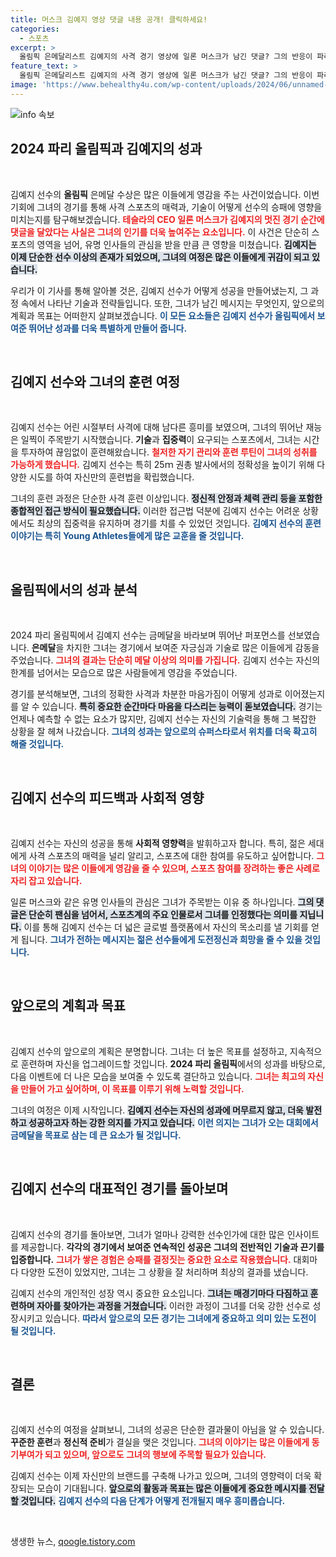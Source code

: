 ```yaml
---
title: 머스크 김예지 영상 댓글 내용 공개! 클릭하세요!
categories:
  - 스포츠
excerpt: >
  올림픽 은메달리스트 김예지의 사격 경기 영상에 일론 머스크가 남긴 댓글? 그의 반응이 파리 올림픽의 열기를 더한다! 클릭해 확인해보세요!
feature_text: >
  올림픽 은메달리스트 김예지의 사격 경기 영상에 일론 머스크가 남긴 댓글? 그의 반응이 파리 올림픽의 열기를 더한다! 클릭해 확인해보세요!
image: 'https://www.behealthy4u.com/wp-content/uploads/2024/06/unnamed-file.png'
---
```


<p><img src="https://www.behealthy4u.com/wp-content/uploads/2024/06/unnamed-file.png" alt="info 속보" /></p>

<h2 data-ke-size="size26">2024 파리 올림픽과 김예지의 성과</h2>

<p data-ke-size="size16">&nbsp;</p>

<p>김예지 선수의 <b>올림픽</b> 은메달 수상은 많은 이들에게 영감을 주는 사건이었습니다. 이번 기회에 그녀의 경기를 통해 사격 스포츠의 매력과, 기술이 어떻게 선수의 승패에 영향을 미치는지를 탐구해보겠습니다. <b><span style="color: #ee2323;">테슬라의 CEO 일론 머스크가 김예지의 멋진 경기 순간에 댓글을 달았다는 사실은 그녀의 인기를 더욱 높여주는 요소입니다.</span></b> 이 사건은 단순히 스포츠의 영역을 넘어, 유명 인사들의 관심을 받을 만큼 큰 영향을 미쳤습니다. <b><span style="background-color: #21538527;">김예지는 이제 단순한 선수 이상의 존재가 되었으며, 그녀의 여정은 많은 이들에게 귀감이 되고 있습니다.</span></b> </p>

<p>우리가 이 기사를 통해 알아볼 것은, 김예지 선수가 어떻게 성공을 만들어냈는지, 그 과정 속에서 나타난 기술과 전략들입니다. 또한, 그녀가 남긴 메시지는 무엇인지, 앞으로의 계획과 목표는 어떠한지 살펴보겠습니다. <b><span style="color: #1a5490;">이 모든 요소들은 김예지 선수가 올림픽에서 보여준 뛰어난 성과를 더욱 특별하게 만들어 줍니다.</span></b></p>

<p data-ke-size="size16">&nbsp;</p>

<h2 data-ke-size="size26">김예지 선수와 그녀의 훈련 여정</h2>

<p data-ke-size="size16">&nbsp;</p>

<p>김예지 선수는 어린 시절부터 사격에 대해 남다른 흥미를 보였으며, 그녀의 뛰어난 재능은 일찍이 주목받기 시작했습니다. <b>기술</b>과 <b>집중력</b>이 요구되는 스포츠에서, 그녀는 시간을 투자하여 끊임없이 훈련해왔습니다. <b><span style="color: #ee2323;">철저한 자기 관리와 훈련 루틴이 그녀의 성취를 가능하게 했습니다.</span></b> 김예지 선수는 특히 25ｍ 권총 발사에서의 정확성을 높이기 위해 다양한 시도를 하여 자신만의 훈련법을 확립했습니다. </p>

<p>그녀의 훈련 과정은 단순한 사격 훈련 이상입니다. <b><span style="background-color: #21538527;">정신적 안정과 체력 관리 등을 포함한 종합적인 접근 방식이 필요했습니다.</span></b> 이러한 접근법 덕분에 김예지 선수는 어려운 상황에서도 최상의 집중력을 유지하며 경기를 치를 수 있었던 것입니다. <b><span style="color: #1a5490;">김예지 선수의 훈련 이야기는 특히 Young Athletes들에게 많은 교훈을 줄 것입니다.</span></b></p>

<p data-ke-size="size16">&nbsp;</p>

<h2 data-ke-size="size26">올림픽에서의 성과 분석</h2>

<p data-ke-size="size16">&nbsp;</p>

<p>2024 파리 올림픽에서 김예지 선수는 금메달을 바라보며 뛰어난 퍼포먼스를 선보였습니다. <b>은메달</b>을 차지한 그녀는 경기에서 보여준 자긍심과 기술로 많은 이들에게 감동을 주었습니다. <b><span style="color: #ee2323;">그녀의 결과는 단순히 메달 이상의 의미를 가집니다.</span></b> 김예지 선수는 자신의 한계를 넘어서는 모습으로 많은 사람들에게 영감을 주었습니다. </p>

<p>경기를 분석해보면, 그녀의 정확한 사격과 차분한 마음가짐이 어떻게 성과로 이어졌는지를 알 수 있습니다. <b><span style="background-color: #21538527;">특히 중요한 순간마다 마음을 다스리는 능력이 돋보였습니다.</span></b> 경기는 언제나 예측할 수 없는 요소가 많지만, 김예지 선수는 자신의 기술력을 통해 그 복잡한 상황을 잘 헤쳐 나갔습니다. <b><span style="color: #1a5490;">그녀의 성과는 앞으로의 슈퍼스타로서 위치를 더욱 확고히 해줄 것입니다.</span></b></p>

<p data-ke-size="size16">&nbsp;</p>

<h2 data-ke-size="size26">김예지 선수의 피드백과 사회적 영향</h2>

<p data-ke-size="size16">&nbsp;</p>

<p>김예지 선수는 자신의 성공을 통해 <b>사회적 영향력</b>을 발휘하고자 합니다. 특히, 젊은 세대에게 사격 스포츠의 매력을 널리 알리고, 스포츠에 대한 참여를 유도하고 싶어합니다. <b><span style="color: #ee2323;">그녀의 이야기는 많은 이들에게 영감을 줄 수 있으며, 스포츠 참여를 장려하는 좋은 사례로 자리 잡고 있습니다.</span></b> </p>

<p>일론 머스크와 같은 유명 인사들의 관심은 그녀가 주목받는 이유 중 하나입니다. <b><span style="background-color: #21538527;">그의 댓글은 단순히 팬심을 넘어서, 스포츠계의 주요 인물로서 그녀를 인정했다는 의미를 지닙니다.</span></b> 이를 통해 김예지 선수는 더 넓은 글로벌 플랫폼에서 자신의 목소리를 낼 기회를 얻게 됩니다. <b><span style="color: #1a5490;">그녀가 전하는 메시지는 젊은 선수들에게 도전정신과 희망을 줄 수 있을 것입니다.</span></b> </p>

<p data-ke-size="size16">&nbsp;</p>

<h2 data-ke-size="size26">앞으로의 계획과 목표</h2>

<p data-ke-size="size16">&nbsp;</p>

<p>김예지 선수의 앞으로의 계획은 분명합니다. 그녀는 더 높은 목표를 설정하고, 지속적으로 훈련하며 자신을 업그레이드할 것입니다. <b>2024 파리 올림픽</b>에서의 성과를 바탕으로, 다음 이벤트에 더 나은 모습을 보여줄 수 있도록 결단하고 있습니다. <b><span style="color: #ee2323;">그녀는 최고의 자신을 만들어 가고 싶어하며, 이 목표를 이루기 위해 노력할 것입니다.</span></b> </p>

<p>그녀의 여정은 이제 시작입니다. <b><span style="background-color: #21538527;">김예지 선수는 자신의 성과에 머무르지 않고, 더욱 발전하고 성공하고자 하는 강한 의지를 가지고 있습니다.</span></b> <b><span style="color: #1a5490;">이런 의지는 그녀가 오는 대회에서 금메달을 목표로 삼는 데 큰 요소가 될 것입니다.</span></b> </p>

<p data-ke-size="size16">&nbsp;</p>

<h2 data-ke-size="size26">김예지 선수의 대표적인 경기를 돌아보며</h2>

<p data-ke-size="size16">&nbsp;</p>

<p>김예지 선수의 경기를 돌아보면, 그녀가 얼마나 강력한 선수인가에 대한 많은 인사이트를 제공합니다. <b>각각의 경기에서 보여준 연속적인 성공은 그녀의 전반적인 기술과 끈기를 입증합니다.</b> <b><span style="color: #ee2323;">그녀가 쌓은 경험은 승패를 결정짓는 중요한 요소로 작용했습니다.</span></b> 대회마다 다양한 도전이 있었지만, 그녀는 그 상황을 잘 처리하며 최상의 결과를 냈습니다. </p>

<p>김예지 선수의 개인적인 성장 역시 중요한 요소입니다. <b><span style="background-color: #21538527;">그녀는 매경기마다 다짐하고 훈련하며 자아를 찾아가는 과정을 거쳤습니다.</span></b> 이러한 과정이 그녀를 더욱 강한 선수로 성장시키고 있습니다. <b><span style="color: #1a5490;">따라서 앞으로의 모든 경기는 그녀에게 중요하고 의미 있는 도전이 될 것입니다.</span></b> </p>

<p data-ke-size="size16">&nbsp;</p>

<h2 data-ke-size="size26">결론</h2>

<p data-ke-size="size16">&nbsp;</p>

<p>김예지 선수의 여정을 살펴보니, 그녀의 성공은 단순한 결과물이 아님을 알 수 있습니다. <b>꾸준한 훈련</b>과 <b>정신적 준비</b>가 결실을 맺은 것입니다. <b><span style="color: #ee2323;">그녀의 이야기는 많은 이들에게 동기부여가 되고 있으며, 앞으로도 그녀의 행보에 주목할 필요가 있습니다.</span></b> </p>

<p>김예지 선수는 이제 자신만의 브랜드를 구축해 나가고 있으며, 그녀의 영향력이 더욱 확장되는 모습이 기대됩니다. <b><span style="background-color: #21538527;">앞으로의 활동과 목표는 많은 이들에게 중요한 메시지를 전달할 것입니다.</span></b> <b><span style="color: #1a5490;">김예지 선수의 다음 단계가 어떻게 전개될지 매우 흥미롭습니다.</span></b> </p>

<p data-ke-size="size16">&nbsp;</p>
생생한 뉴스, <a href="https://qoogle.tistory.com" rel="dofollow">qoogle.tistory.com</a>


